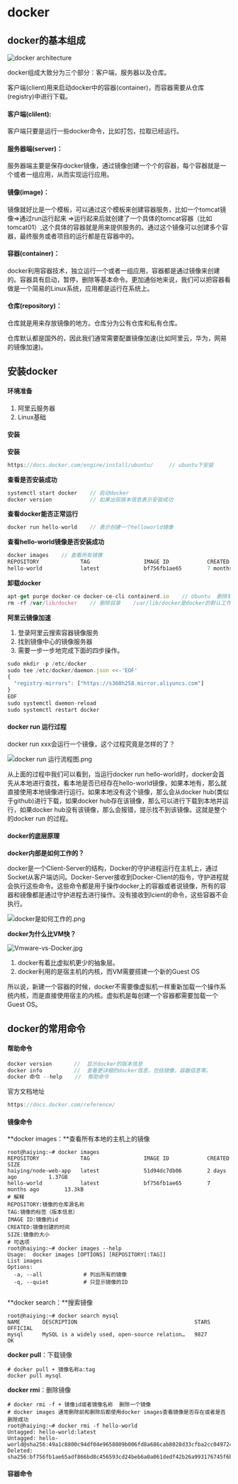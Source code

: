 # docker

## docker的基本组成

![docker architecture](http://hainiubl.com/images/2016/architecture.jpg)

docker组成大致分为三个部分：客户端，服务器以及仓库。

客户端(client)用来启动docker中的容器(container)，而容器需要从仓库(registry)中进行下载。

#### 客户端(clilent):

客户端只要是运行一些docker命令，比如打包，拉取已经运行。

#### 服务器端(server)：

服务器端主要是保存docker镜像，通过镜像创建一个个的容器，每个容器就是一个或者一组应用，从而实现运行应用。

#### 镜像(image)：

镜像就好比是一个模板，可以通过这个模板来创建容器服务，比如一个tomcat镜像=>通过run运行起来 =>运行起来后就创建了一个具体的tomcat容器（比如tomcat01）,这个具体的容器就是用来提供服务的。通过这个镜像可以创建多个容器，最终服务或者项目的运行都是在容器中的。

#### 容器(container)：

docker利用容器技术，独立运行一个或者一组应用，容器都是通过镜像来创建的。容器具有启动，暂停，删除等基本命令。更加通俗地来说，我们可以把容器看做是一个简易的Linux系统，应用都是运行在系统上。

#### 仓库(repository)：

仓库就是用来存放镜像的地方。仓库分为公有仓库和私有仓库。

仓库默认都是国外的，因此我们通常需要配置镜像加速(比如阿里云，华为，网易的镜像加速)。

## 安装docker

#### 环境准备

1. 阿里云服务器
2. Linux基础

#### 安装

**安装**

```javascript
https://docs.docker.com/engine/install/ubuntu/     // ubuntu下安装
```

**查看是否安装成功**

```javascript
systemctl start docker    // 启动docker
docker version            // 如果出现版本信息表示安装成功
```

**查看docker能否正常运行**

```javascript
docker run hello-world    // 表示创建一个helloworld镜像
```

**查看hello-world镜像是否安装成功**

```javascript
docker images    // 查看所有镜像
REPOSITORY             TAG                 IMAGE ID            CREATED             SIZE
hello-world            latest              bf756fb1ae65        7 months ago        13.3kB
```

**卸载docker**

```javascript
apt-get purge docker-ce docker-ce-cli containerd.io    // Ubuntu  删除软件
rm -rf /var/lib/docker    // 删除目录    /var/lib/docker是docker的默认工作路径
```

**阿里云镜像加速**

1. 登录阿里云搜索容器镜像服务
2. 找到镜像中心的镜像服务器
3.  需要一步一步地完成下面的四步操作。

```javascript
sudo mkdir -p /etc/docker
sudo tee /etc/docker/daemon.json <<-'EOF'
{
  "registry-mirrors": ["https://s360h258.mirror.aliyuncs.com"]
}
EOF
sudo systemctl daemon-reload
sudo systemctl restart docker
```

#### docker run 运行过程

docker run xxx会运行一个镜像，这个过程究竟是怎样的了？

![docker run 运行流程图.png](https://i.loli.net/2020/08/12/CSQnG5gkPtM3jdh.png)

从上面的过程中我们可以看到，当运行docker run hello-world时，docker会首先从本地进行查找，看本地是否已经存在hello-world镜像，如果本地有，那么就直接使用本地镜像进行运行。如果本地没有这个镜像，那么会从docker hub(类似于github)进行下载，如果docker hub存在该镜像，那么可以进行下载到本地并运行，如果docker hub没有该镜像，那么会报错，提示找不到该镜像。这就是整个的docker run 的过程。

#### docker的底层原理

**docker内部是如何工作的？**

docker是一个Client-Server的结构，Docker的守护进程运行在主机上，通过Socket从客户端访问。Docker-Server接收到Docker-Client的指令，守护进程就会执行这些命令。这些命令都是用于操作docker上的容器或者说镜像，所有的容器和镜像都是通过守护进程去进行操作。没有接收到lcient的命令，这些容器不会执行。

![docker是如何工作的.png](https://i.loli.net/2020/08/12/KjgnRN3YXduVC52.png)

**docker为什么比VM快？**

![Vmware-vs-Docker.jpg](https://i.loli.net/2020/08/12/5o2LVAK4GrEBeRu.jpg)

1. docker有着比虚拟机更少的抽象层。
2. docker利用的是宿主机的内核，而VM需要搭建一个新的Guest OS

所以说，新建一个容器的时候，docker不需要像虚拟机一样重新加载一个操作系统内核，而是直接使用宿主的内核。虚拟机是每创建一个容器都需要加载一个Guest OS。

## docker的常用命令

#### 帮助命令

```javascript
docker version       //  显示docker的版本信息
docker info          //  查看更详细的docker信息，包括镜像，容器信息等。
docker 命令 --help    //  帮助命令
```

官方文档地址

```javascript
https://docs.docker.com/reference/
```

#### 镜像命令

**docker images：**查看所有本地的主机上的镜像

```shell
root@haiying:~# docker images
REPOSITORY             TAG                 IMAGE ID            CREATED             SIZE
haiying/node-web-app   latest              51d94dc7db06        2 days ago          1.37GB
hello-world            latest              bf756fb1ae65        7 months ago        13.3kB
# 解释
REPOSITORY:镜像的仓库源名称
TAG:镜像的标签（版本信息）
IMAGE ID:镜像的id
CREATED:镜像创建的时间
SIZE:镜像的大小
# 可选项
root@haiying:~# docker images --help
Usage:  docker images [OPTIONS] [REPOSITORY[:TAG]]
List images
Options:
  -a, --all             # 列出所有的镜像
  -q, --quiet           # 只显示镜像的ID 
  
```

**docker search：**搜索镜像

```shell
root@haiying:~# docker search mysql
NAME       DESCRIPTION                                     STARS              OFFICIAL            
mysql      MySQL is a widely used, open-source relation…   9827                OK
```

**docker pull**：下载镜像

```shell
# docker pull + 镜像名称a:tag
docker pull mysql 
```

**docker rmi**：删除镜像

```shell
# docker rmi -f + 镜像id或者镜像名称  删除一个镜像
# docker images 通常删除前和删除后都使用docker images查看镜像是否存在或者是否删除成功
root@haiying:~# docker rmi -f hello-world
Untagged: hello-world:latest
Untagged: hello-world@sha256:49a1c8800c94df04e9658809b006fd8a686cab8028d33cfba2cc049724254202
Deleted: sha256:bf756fb1ae65adf866bd8c456593cd24beb6a0a061dedf42b26a993176745f6b
```



#### 容器命令





